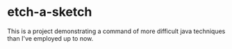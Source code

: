 # etch-a-sketch

This is a project demonstrating a command of more difficult
java techniques than I've employed up to now.